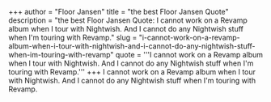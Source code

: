 +++
author = "Floor Jansen"
title = "the best Floor Jansen Quote"
description = "the best Floor Jansen Quote: I cannot work on a Revamp album when I tour with Nightwish. And I cannot do any Nightwish stuff when I'm touring with Revamp."
slug = "i-cannot-work-on-a-revamp-album-when-i-tour-with-nightwish-and-i-cannot-do-any-nightwish-stuff-when-im-touring-with-revamp"
quote = '''I cannot work on a Revamp album when I tour with Nightwish. And I cannot do any Nightwish stuff when I'm touring with Revamp.'''
+++
I cannot work on a Revamp album when I tour with Nightwish. And I cannot do any Nightwish stuff when I'm touring with Revamp.

